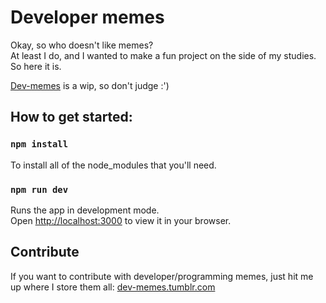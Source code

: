 # Developer memes
Okay, so who doesn't like memes?\
At least I do, and I wanted to make a fun project on the side of my studies. So here it is.

[Dev-memes](https://dev-memes.netlify.app/) is a wip, so don't judge :')

## How to get started:
### `npm install`
To install all of the node_modules that you'll need.

### `npm run dev`
Runs the app in development mode.\
Open [http://localhost:3000](http://localhost:3000) to view it in your browser.




## Contribute
If you want to contribute with developer/programming memes, just hit me up where I store them all:
[dev-memes.tumblr.com](https://dev-memes.tumblr.com/)